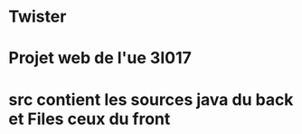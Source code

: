 # Twister
# Projet web de l'ue 3I017
# src contient les sources java du back et Files ceux du front
